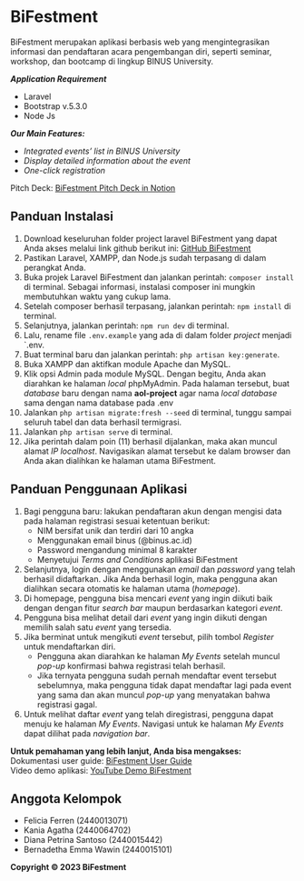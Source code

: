 # BiFestment
BiFestment merupakan aplikasi berbasis web yang mengintegrasikan informasi dan pendaftaran acara pengembangan diri, seperti seminar, workshop, dan bootcamp di lingkup BINUS University.

**_Application Requirement_**
- Laravel
- Bootstrap v.5.3.0
- Node Js

**_Our Main Features:_**
- _Integrated events’ list in BINUS University_
- _Display detailed information about the event_
- _One-click registration_

Pitch Deck: 
[BiFestment Pitch Deck in Notion](www.notion.so/Pitch-Deck-0ff1c7095d1b454395013c3b3baa815d)

## Panduan Instalasi
1. Download keseluruhan folder project laravel BiFestment yang dapat Anda akses melalui link github berikut ini:
[GitHub BiFestment](https://github.com/ferren11/BiFestment-project/tree/main)
2. Pastikan Laravel, XAMPP, dan Node.js sudah terpasang di dalam perangkat Anda.
3. Buka projek Laravel BiFestment dan jalankan perintah: `composer install` di terminal. Sebagai informasi, instalasi composer ini mungkin membutuhkan waktu yang cukup lama.
4. Setelah composer berhasil terpasang, jalankan perintah: `npm install` di terminal.
5. Selanjutnya, jalankan perintah: `npm run dev` di terminal.
6. Lalu, rename file `.env.example` yang ada di dalam folder _project_ menjadi `.env.
7. Buat terminal baru dan jalankan perintah: `php artisan key:generate`.
8. Buka XAMPP dan aktifkan module Apache dan MySQL.
9. Klik opsi Admin pada module MySQL. Dengan begitu, Anda akan diarahkan ke halaman _local_ phpMyAdmin. Pada halaman tersebut, buat _database_ baru dengan nama **aol-project** agar nama _local database_ sama dengan nama database pada .env
10. Jalankan `php artisan migrate:fresh --seed` di terminal, tunggu sampai seluruh tabel dan data berhasil termigrasi.
11. Jalankan `php artisan serve` di terminal. 
12. Jika perintah dalam poin (11) berhasil dijalankan, maka akan muncul alamat _IP localhost_. Navigasikan alamat tersebut ke dalam browser dan Anda akan dialihkan ke halaman utama BiFestment.

## Panduan Penggunaan Aplikasi
1. Bagi pengguna baru: lakukan pendaftaran akun dengan mengisi data pada halaman registrasi sesuai ketentuan berikut:
    - NIM bersifat unik dan terdiri dari 10 angka
    - Menggunakan email binus (@binus.ac.id)
    - Password mengandung minimal 8 karakter
    - Menyetujui _Terms and Conditions_ aplikasi BiFestment
2. Selanjutnya, login dengan menggunakan _email_ dan _password_ yang telah berhasil didaftarkan. Jika Anda berhasil login, maka pengguna akan dialihkan secara otomatis ke halaman utama (_homepage_).
3. Di homepage, pengguna bisa mencari _event_ yang ingin diikuti baik dengan dengan fitur _search bar_ maupun berdasarkan kategori _event_. 
4. Pengguna bisa melihat detail dari _event_ yang ingin diikuti dengan memilih salah satu _event_ yang tersedia. 
5. Jika berminat untuk mengikuti _event_ tersebut, pilih tombol _Register_ untuk mendaftarkan diri. 
    - Pengguna akan diarahkan ke halaman _My Events_ setelah muncul _pop-up_ konfirmasi bahwa registrasi telah berhasil. 
    - Jika ternyata pengguna sudah pernah mendaftar event tersebut sebelumnya, maka pengguna tidak dapat mendaftar lagi pada event yang sama dan akan muncul _pop-up_ yang menyatakan bahwa registrasi gagal. 
6. Untuk melihat daftar _event_ yang telah diregistrasi, pengguna dapat menuju ke halaman _My Events_. Navigasi untuk ke halaman _My Events_ dapat dilihat pada _navigation bar_. 

**Untuk pemahaman yang lebih lanjut, Anda bisa mengakses:** <br>
Dokumentasi user guide: [BiFestment User Guide](https://drive.google.com/file/d/15GygkC4iqKB-sgfg8kpMaLBYXnU29GzK/view?usp=sharing) <br>
Video demo aplikasi: [YouTube Demo BiFestment](https://www.youtube.com/watch?v=7NEz2ENHUwQ)

## Anggota Kelompok
- Felicia Ferren (2440013071)
- Kania Agatha (2440064702)
- Diana Petrina Santoso (2440015442)
- Bernadetha Emma Wawin (2440015101)

**Copyright &copy; 2023 BiFestment**
